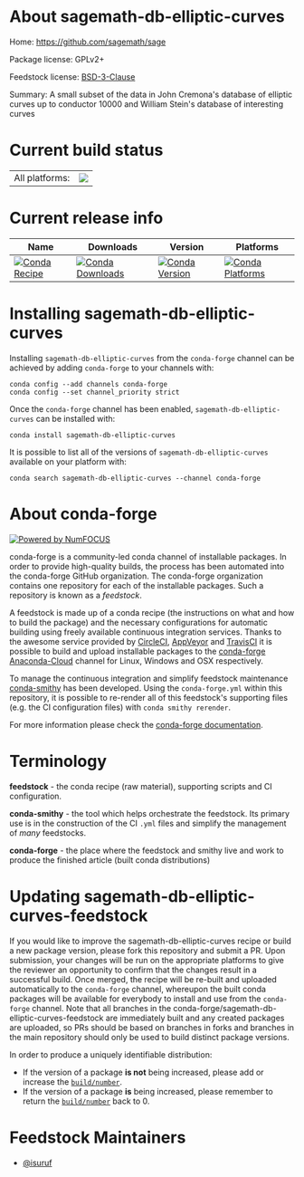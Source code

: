 About sagemath-db-elliptic-curves
=================================

Home: https://github.com/sagemath/sage

Package license: GPLv2+

Feedstock license: [BSD-3-Clause](https://github.com/conda-forge/sagemath-db-elliptic-curves-feedstock/blob/master/LICENSE.txt)

Summary: A small subset of the data in John Cremona's database of elliptic curves up
to conductor 10000 and William Stein's database of interesting curves


Current build status
====================


<table><tr><td>All platforms:</td>
    <td>
      <a href="https://dev.azure.com/conda-forge/feedstock-builds/_build/latest?definitionId=1872&branchName=master">
        <img src="https://dev.azure.com/conda-forge/feedstock-builds/_apis/build/status/sagemath-db-elliptic-curves-feedstock?branchName=master">
      </a>
    </td>
  </tr>
</table>

Current release info
====================

| Name | Downloads | Version | Platforms |
| --- | --- | --- | --- |
| [![Conda Recipe](https://img.shields.io/badge/recipe-sagemath--db--elliptic--curves-green.svg)](https://anaconda.org/conda-forge/sagemath-db-elliptic-curves) | [![Conda Downloads](https://img.shields.io/conda/dn/conda-forge/sagemath-db-elliptic-curves.svg)](https://anaconda.org/conda-forge/sagemath-db-elliptic-curves) | [![Conda Version](https://img.shields.io/conda/vn/conda-forge/sagemath-db-elliptic-curves.svg)](https://anaconda.org/conda-forge/sagemath-db-elliptic-curves) | [![Conda Platforms](https://img.shields.io/conda/pn/conda-forge/sagemath-db-elliptic-curves.svg)](https://anaconda.org/conda-forge/sagemath-db-elliptic-curves) |

Installing sagemath-db-elliptic-curves
======================================

Installing `sagemath-db-elliptic-curves` from the `conda-forge` channel can be achieved by adding `conda-forge` to your channels with:

```
conda config --add channels conda-forge
conda config --set channel_priority strict
```

Once the `conda-forge` channel has been enabled, `sagemath-db-elliptic-curves` can be installed with:

```
conda install sagemath-db-elliptic-curves
```

It is possible to list all of the versions of `sagemath-db-elliptic-curves` available on your platform with:

```
conda search sagemath-db-elliptic-curves --channel conda-forge
```


About conda-forge
=================

[![Powered by NumFOCUS](https://img.shields.io/badge/powered%20by-NumFOCUS-orange.svg?style=flat&colorA=E1523D&colorB=007D8A)](http://numfocus.org)

conda-forge is a community-led conda channel of installable packages.
In order to provide high-quality builds, the process has been automated into the
conda-forge GitHub organization. The conda-forge organization contains one repository
for each of the installable packages. Such a repository is known as a *feedstock*.

A feedstock is made up of a conda recipe (the instructions on what and how to build
the package) and the necessary configurations for automatic building using freely
available continuous integration services. Thanks to the awesome service provided by
[CircleCI](https://circleci.com/), [AppVeyor](https://www.appveyor.com/)
and [TravisCI](https://travis-ci.com/) it is possible to build and upload installable
packages to the [conda-forge](https://anaconda.org/conda-forge)
[Anaconda-Cloud](https://anaconda.org/) channel for Linux, Windows and OSX respectively.

To manage the continuous integration and simplify feedstock maintenance
[conda-smithy](https://github.com/conda-forge/conda-smithy) has been developed.
Using the ``conda-forge.yml`` within this repository, it is possible to re-render all of
this feedstock's supporting files (e.g. the CI configuration files) with ``conda smithy rerender``.

For more information please check the [conda-forge documentation](https://conda-forge.org/docs/).

Terminology
===========

**feedstock** - the conda recipe (raw material), supporting scripts and CI configuration.

**conda-smithy** - the tool which helps orchestrate the feedstock.
                   Its primary use is in the construction of the CI ``.yml`` files
                   and simplify the management of *many* feedstocks.

**conda-forge** - the place where the feedstock and smithy live and work to
                  produce the finished article (built conda distributions)


Updating sagemath-db-elliptic-curves-feedstock
==============================================

If you would like to improve the sagemath-db-elliptic-curves recipe or build a new
package version, please fork this repository and submit a PR. Upon submission,
your changes will be run on the appropriate platforms to give the reviewer an
opportunity to confirm that the changes result in a successful build. Once
merged, the recipe will be re-built and uploaded automatically to the
`conda-forge` channel, whereupon the built conda packages will be available for
everybody to install and use from the `conda-forge` channel.
Note that all branches in the conda-forge/sagemath-db-elliptic-curves-feedstock are
immediately built and any created packages are uploaded, so PRs should be based
on branches in forks and branches in the main repository should only be used to
build distinct package versions.

In order to produce a uniquely identifiable distribution:
 * If the version of a package **is not** being increased, please add or increase
   the [``build/number``](https://docs.conda.io/projects/conda-build/en/latest/resources/define-metadata.html#build-number-and-string).
 * If the version of a package **is** being increased, please remember to return
   the [``build/number``](https://docs.conda.io/projects/conda-build/en/latest/resources/define-metadata.html#build-number-and-string)
   back to 0.

Feedstock Maintainers
=====================

* [@isuruf](https://github.com/isuruf/)

